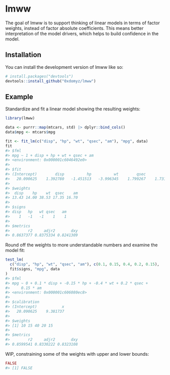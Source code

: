 
<!-- README.md is generated from README.Rmd. Please edit that file -->

# lmww

<!-- badges: start -->
<!-- badges: end -->

The goal of lmww is to support thinking of linear models in terms of
factor weights, instead of factor absolute coefficients. This means
better interpretation of the model drivers, which helps to build
confidence in the model.

## Installation

You can install the development version of lmww like so:

``` r
# install.packages("devtools")
devtools::install_github("0xdomyz/lmww")
```

## Example

Standardize and fit a linear model showing the resulting weights:

``` r
library(lmww)

data <- purrr::map(mtcars, std) |> dplyr::bind_cols()
data$mpg <- mtcars$mpg

fit <- fit_lm(c("disp", "hp", "wt", "qsec", "am"), "mpg", data)
fit
#> $fml
#> mpg ~ 1 + disp + hp + wt + qsec + am
#> <environment: 0x000001c6046492e0>
#> 
#> $fit
#> (Intercept)        disp          hp          wt        qsec          am 
#>   20.090625    1.392780   -1.451513   -3.996345    1.799267    1.731725 
#> 
#> $weights
#>  disp    hp    wt  qsec    am 
#> 13.43 14.00 38.53 17.35 16.70 
#> 
#> $signs
#> disp   hp   wt qsec   am 
#>    1   -1   -1    1    1 
#> 
#> $metrics
#>        r2     adjr2       dxy 
#> 0.8637377 0.8375334 0.8241309
```

Round off the weights to more understandable numbers and examine the
model fit:

``` r
test_lm(
  c("disp", "hp", "wt", "qsec", "am"), c(0.1, 0.15, 0.4, 0.2, 0.15),
  fit$signs, "mpg", data
)
#> $fml
#> mpg ~ 0 + 0.1 * disp + -0.15 * hp + -0.4 * wt + 0.2 * qsec + 
#>     0.15 * am
#> <environment: 0x000001c606080ec8>
#> 
#> $calibration
#> (Intercept)           x 
#>   20.090625    9.381737 
#> 
#> $weights
#> [1] 10 15 40 20 15
#> 
#> $metrics
#>        r2     adjr2       dxy 
#> 0.8599541 0.8330222 0.8323108
```

WIP, constraining some of the weights with upper and lower bounds:

``` r
FALSE
#> [1] FALSE
```
